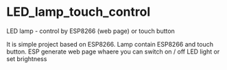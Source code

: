 # LED_lamp_touch_control
LED lamp - control by ESP8266 (web page) or touch button

It is simple project based on ESP8266.
Lamp contain ESP8266 and touch button. ESP generate web page whaere you can switch on / off LED light or set brightness 
